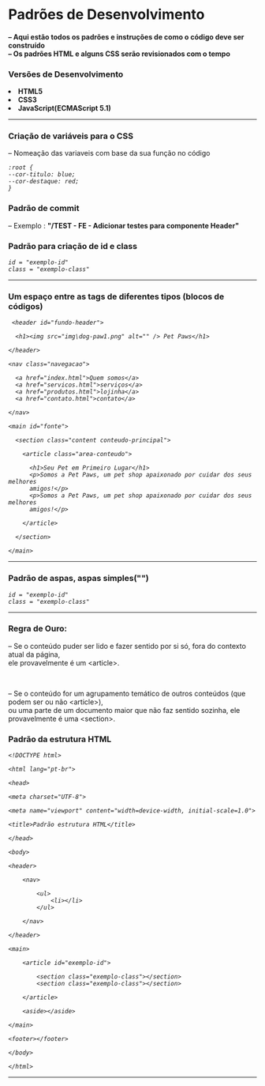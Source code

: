 <h1>Padrões de Desenvolvimento</h1>
<h4> – Aqui estão todos os padrões e instruções de como o código deve ser construído <br> – Os padrões HTML e alguns CSS serão revisionados com o tempo </h4>


<h3>Versões de Desenvolvimento</h3>


<strong>

<li><a> HTML5 </a> </li>
<li><a> CSS3 </a> </li>
<li><a> JavaScript(ECMAScript 5.1) </a></li>

</strong>

<hr>

<h3>Criação de variáveis para o CSS</h3>
<p> – Nomeação das variaveis com base da sua função no código</p>


<i>

    :root {
    --cor-titulo: blue;
    --cor-destaque: red;
    }
</i>

<h3>Padrão de commit </h3>
<p> – Exemplo : <strong>"/TEST - FE - Adicionar testes para componente Header"</strong></p>


<h3> Padrão para criação de id e class </h3>

<i>

    id = "exemplo-id"
    class = "exemplo-class"

</i>

<hr>

<h3>Um espaço entre as tags de diferentes tipos (blocos de códigos)</h3>

<i>      
                       
     <header id="fundo-header">

      <h1><img src="img\dog-paw1.png" alt="" /> Pet Paws</h1>

    </header>

    <nav class="navegacao">

      <a href="index.html">Quem somos</a>
      <a href="servicos.html">serviços</a>
      <a href="produtos.html">lojinha</a>
      <a href="contato.html">contato</a>

    </nav>

    <main id="fonte">
  
      <section class="content conteudo-principal">

        <article class="area-conteudo">
          
          <h1>Seu Pet em Primeiro Lugar</h1>
          <p>Somos a Pet Paws, um pet shop apaixonado por cuidar dos seus melhores
          amigos!</p>
          <p>Somos a Pet Paws, um pet shop apaixonado por cuidar dos seus melhores
          amigos!</p>

        </article>
        
      </section>
      
    </main>

</i>

<hr>

<h3>Padrão de aspas, aspas simples("")</h3>

<i>

    id = "exemplo-id"
    class = "exemplo-class"

</i>


<hr>      

<h3> Regra de Ouro:</h3>

<p> – Se o conteúdo puder ser lido e fazer sentido por si só, fora do contexto atual da página, <br>
    ele provavelmente é um &ltarticle&gt.</p>

<br>

<p> – Se o conteúdo for um agrupamento temático de outros conteúdos (que podem ser ou não &ltarticle&gt), <br>
ou uma parte de um documento maior que não faz sentido sozinha, ele provavelmente é uma &ltsection&gt.</p>

<h3>Padrão da estrutura HTML</h3>
<i>

    <!DOCTYPE html>

    <html lang="pt-br">

    <head>

    <meta charset="UTF-8">

    <meta name="viewport" content="width=device-width, initial-scale=1.0">

    <title>Padrão estrutura HTML</title>

    </head>

    <body>

    <header>

        <nav>

            <ul>
                <li></li>
            </ul>

        </nav>

    </header>

    <main>

        <article id="exemplo-id">

            <section class="exemplo-class"></section>
            <section class="exemplo-class"></section>

        </article>

        <aside></aside>

    </main>

    <footer></footer>

    </body>

    </html>
</i>
<hr>